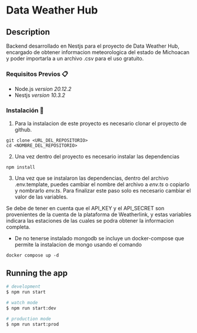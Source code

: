 # Data Weather Hub

## Description

Backend desarrollado en Nestjs para el proyecto de Data Weather Hub, encargado de obtener informacion meteorologica del estado de Michoacan y poder importarla a un archivo .csv para el uso gratuito.

### Requisitos Previos 📋
  
- Node.js _version 20.12.2_
- Nestjs _version 10.3.2_

### Instalación 🔧

1. Para la instalacion de este proyecto es necesario clonar el proyecto de github.
```
git clone <URL_DEL_REPOSITORIO>
cd <NOMBRE_DEL_REPOSITORIO>
```

2. Una vez dentro del proyecto es necesario instalar las dependencias

```
npm install
```

3. Una vez que se instalaron las dependencias, dentro del archivo .env.template, puedes cambiar el nombre del archivo a _env.ts_ o copiarlo y nombrarlo _env.ts_. Para finalizar este paso solo es necesario cambiar el valor de las variables.


Se debe de tener en cuenta que el API_KEY y el API_SECRET son provenientes de la cuenta de la plataforma de Weatherlink, y estas variables indicara las estaciones de las cuales se podra obtener la informacion completa.

-  De no tenerse instalado mongodb se incluye un docker-compose que permite la instalacion de mongo usando el comando

  ```
  docker compose up -d
  ```

## Running the app

```bash
# development
$ npm run start

# watch mode
$ npm run start:dev

# production mode
$ npm run start:prod
```
